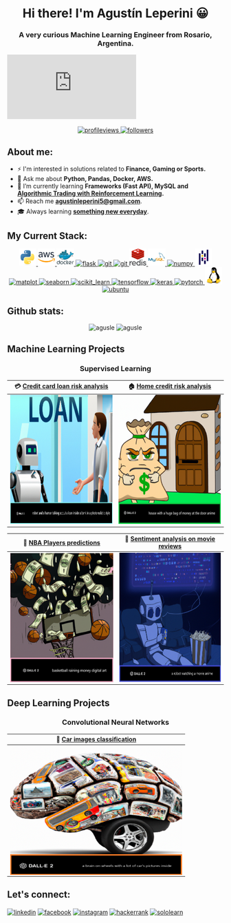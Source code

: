 <h1 align="center">Hi there! I'm Agustín Leperini 😀</h1>
<h3 align="center">A very curious Machine Learning Engineer from Rosario, Argentina.</h3>

![wave_emoji](https://fonts.gstatic.com/s/e/notoemoji/latest/1f44b_1f3fb/lottie.json)

<p align="center"> 
<a href="https://github.com/agusle" target="_blank" rel="noreferrer"> <img src="https://komarev.com/ghpvc/?username=agusle&label=Profile%20views&color=0e75b6&style=flat" alt="profileviews" /> </a>
<a href="https://github.com/agusle?tab=followers" target="_blank" rel="noreferrer"> <img src="https://img.shields.io/github/followers/agusle?label=Followers" alt="followers"/> </a>
</p>

**<h2 align="left"> About me:</h2>**
- ⚡ I'm interested in solutions related to **Finance, Gaming or Sports.** 
- 💬 Ask me about **Python, Pandas, Docker, AWS.**
- 🌱 I’m currently learning **Frameworks (Fast API), MySQL and [Algorithmic Trading with Reinforcement Learning](https://www.coursera.org/specializations/machine-learning-trading).**
- 📫 Reach me **agustinleperini5@gmail.com**.
- 🎓 Always learning [**something new everyday**](https://github.com/agusle/something_new_everyday).

**<h2 align="left"> My Current Stack:</h2>**
<p align="center"> <a href="https://www.python.org" target="_blank" rel="noreferrer"> <img src="https://raw.githubusercontent.com/devicons/devicon/master/icons/python/python-original.svg" alt="python" width="40" height="40"/> </a> <a href="https://aws.amazon.com" target="_blank" rel="noreferrer"> <img src="https://raw.githubusercontent.com/devicons/devicon/master/icons/amazonwebservices/amazonwebservices-original-wordmark.svg" alt="aws" width="40" height="40"/> </a> <a href="https://www.docker.com/" target="_blank" rel="noreferrer"> <img src="https://raw.githubusercontent.com/devicons/devicon/master/icons/docker/docker-original-wordmark.svg" alt="docker" width="40" height="40"/> </a> <a href="https://flask.palletsprojects.com/" target="_blank" rel="noreferrer"> <img src="https://www.vectorlogo.zone/logos/pocoo_flask/pocoo_flask-icon.svg" alt="flask" width="40" height="40"/> </a> <a href="https://fastapi.tiangolo.com/" target="_blank" rel="noreferrer"> <img src="https://cdn.worldvectorlogo.com/logos/fastapi-1.svg" alt="git" width="40" height="40"/> </a> <a href="https://git-scm.com/" target="_blank" rel="noreferrer"> <img src="https://www.vectorlogo.zone/logos/git-scm/git-scm-icon.svg" alt="git" width="40" height="40"/> </a> <a href="https://redis.io" target="_blank" rel="noreferrer"> <img src="https://raw.githubusercontent.com/devicons/devicon/master/icons/redis/redis-original-wordmark.svg" alt="redis" width="40" height="40"/> </a>  <a href="https://www.mysql.com/" target="_blank" rel="noreferrer"> <img src="https://raw.githubusercontent.com/devicons/devicon/master/icons/mysql/mysql-original-wordmark.svg" alt="mysql" width="40" height="40"/> </a> <a href="https://numpy.org/" target="_blank" rel="noreferrer"> <img src="https://numpy.org/images/logo.svg" alt="numpy" width="40" height="40"/> </a> <a href="https://pandas.pydata.org/" target="_blank" rel="noreferrer"> <img src="https://raw.githubusercontent.com/devicons/devicon/2ae2a900d2f041da66e950e4d48052658d850630/icons/pandas/pandas-original.svg" alt="pandas" width="40" height="40"/> </a> <a href="https://matplotlib.org/" target="_blank" rel="noreferrer"> <img src= "https://upload.wikimedia.org/wikipedia/commons/thumb/0/01/Created_with_Matplotlib-logo.svg/2048px-Created_with_Matplotlib-logo.svg.png" alt="matplot" width="40" height="40"/> </a> <a href="https://seaborn.pydata.org/" target="_blank" rel="noreferrer"> <img src="https://seaborn.pydata.org/_images/logo-tall-lightbg.svg" alt="seaborn" width="40" height="40"/> </a> <a href="https://scikit-learn.org/" target="_blank" rel="noreferrer"> <img src="https://upload.wikimedia.org/wikipedia/commons/0/05/Scikit_learn_logo_small.svg" alt="scikit_learn" width="40" height="40"/> </a> <a href="https://www.tensorflow.org" target="_blank" rel="noreferrer"> <img src="https://www.vectorlogo.zone/logos/tensorflow/tensorflow-icon.svg" alt="tensorflow" width="40" height="40"/> </a> <a href="https://keras.io/" target="_blank" rel="noreferrer"> <img src="https://github.com/valohai/ml-logos/blob/master/keras.svg" alt="keras" width="40" height="40"/> </a> <a href="https://pytorch.org/" target="_blank" rel="noreferrer"> <img src="https://www.vectorlogo.zone/logos/pytorch/pytorch-icon.svg" alt="pytorch" width="40" height="40"/> </a> <a href="https://www.linux.org/" target="_blank" rel="noreferrer"> <img src="https://raw.githubusercontent.com/devicons/devicon/master/icons/linux/linux-original.svg" alt="linux" width="40" height="40"/> </a> <a href="https://ubuntu.com/" target="_blank" rel="noreferrer"> <img src="https://brandslogos.com/wp-content/uploads/images/large/ubuntu-logo.png" alt="ubuntu" width="40" height="40"/> </a> </p>

**<h2 align="left"> Github stats:</h2>**

<p align="center"> 
<img height="150" src="https://github-readme-stats.vercel.app/api?username=agusle&show_icons=true&locale=en" alt="agusle"/> 
<img height="150" src="https://github-readme-streak-stats.herokuapp.com/?user=agusle&" alt="agusle" /> </p>
</p>

**<h2 align="left"> Machine Learning Projects </h2>**

<h3 align="center"> Supervised Learning </h3>

|  💳 [Credit card loan risk analysis](https://github.com/agusle/credit-card-loan-risk-analysis)| 🏠 [Home credit risk analysis](https://github.com/agusle/home-credit-risk-analysis)|
| :-:| :-:| 
| [<img src = "https://github.com/agusle/credit-card-loan-risk-analysis/blob/main/img/project-logo.PNG" width = 400 height = 300/>](https://github.com/agusle/credit-card-loan-risk-analysis)| [<img src = "https://github.com/agusle/home-credit-risk-analysis/blob/main/img/project-logo.png" width = 400 height = 300/>](https://github.com/agusle/home-credit-risk-analysis)

|  🏀 [NBA Players predictions](https://github.com/agusle/nba-players-predictions)| 🎥 [Sentiment analysis on movie reviews](https://github.com/agusle/sentiment-analysis-on-movie-reviews)
| :-:| :-:| 
|[<img src = "https://github.com/agusle/nba-players-predictions/blob/main/img/project-logo-nba.png" width = 400 height = 300 align="center"/>](https://github.com/agusle/nba-players-predictions)| [<img src = "https://github.com/agusle/sentiment-analysis-on-movie-reviews/blob/main/img/project-logo.png" width = 400 height = 300/>](https://github.com/agusle/sentiment-analysis-on-movie-reviews)

**<h2 align="left"> Deep Learning Projects </h2>**

<h3 align="center"> Convolutional Neural Networks </h3>

|  🚗 [Car images classification](https://github.com/agusle/car-images-classification)|
| :-:|
|[<img src = "https://github.com/agusle/car-images-classification/blob/main/img/project-logo.png" width = 400 height = 300 align="center"/>](https://github.com/agusle/car-images-classification)

**<h2 align="left"> Let's connect:</h2>**
<p align="left">
<a href="https://linkedin.com/in/agustinleperini" target="blank"><img align="center" src="https://raw.githubusercontent.com/rahuldkjain/github-profile-readme-generator/master/src/images/icons/Social/linked-in-alt.svg" alt="linkedin" height="30" width="40" /></a>
<a href="https://fb.com/agusleperini" target="blank"><img align="center" src="https://raw.githubusercontent.com/rahuldkjain/github-profile-readme-generator/master/src/images/icons/Social/facebook.svg" alt="facebook" height="30" width="40" /></a>
<a href="https://instagram.com/agustinleperini" target="blank"><img align="center" src="https://raw.githubusercontent.com/rahuldkjain/github-profile-readme-generator/master/src/images/icons/Social/instagram.svg" alt="instagram" height="30" width="40" /></a>
<a href="https://www.hackerrank.com/agustinleperini5" target="blank"><img align="center" src="https://raw.githubusercontent.com/rahuldkjain/github-profile-readme-generator/master/src/images/icons/Social/hackerrank.svg" alt="hackerrank" height="30" width="40" /></a>
<a href="https://www.sololearn.com/profile/24666598" target="blank"><img align="center" src="https://cdn.worldvectorlogo.com/logos/sololearn-2.svg" alt="sololearn" height="30" width="40" /></a>

</p>

